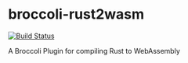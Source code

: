broccoli-rust2wasm
==================
[![Build Status](https://travis-ci.org/glimmerjs/broccoli-rust2wasm.svg?branch=master)](https://travis-ci.org/glimmerjs/broccoli-rust2wasm)

A Broccoli Plugin for compiling Rust to WebAssembly

